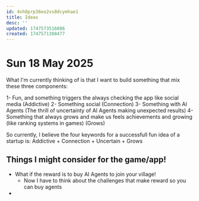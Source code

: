 ```yaml
---
id: 4vh8prp36eo2vs8dcymhae1
title: Ideas
desc: ''
updated: 1747573516086
created: 1747571308477
---
```



# Sun 18 May 2025
What I'm currently thinking of is that I want to build something that mix these three components:

1- Fun, and something triggers the always checking the app like social media (Addictive)
2- Something social (Connection)
3- Something with AI Agents (The thrill of uncertainty of AI Agents making unexpected results)
4- Something that always grows and make us feels achievements and growing (like ranking systems in games) (Grows)

So currently, I believe the four keywords for a successfull fun idea of a startup is:
Addictive + Connection + Uncertain + Grows

## Things I might consider for the game/app!
- What if the reward is to buy AI Agents to join your village!
  - Now I have to think about the challenges that make reward so you can buy agents
- 

